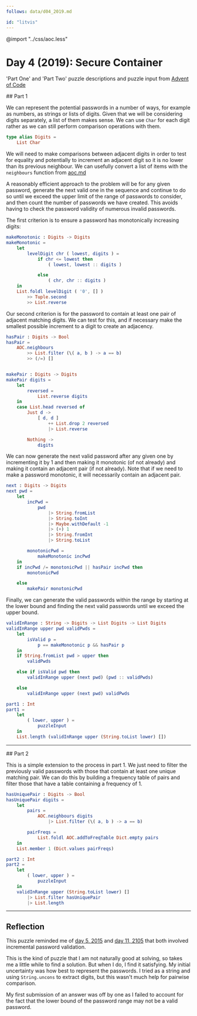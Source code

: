 ```yaml
---
follows: data/d04_2019.md

id: "litvis"
---
```


@import "../css/aoc.less"

# Day 4 (2019): Secure Container

'Part One' and 'Part Two' puzzle descriptions and puzzle input from [Advent of Code](https://adventofcode.com/2019/day/4)

## Part 1

We can represent the potential passwords in a number of ways, for example as numbers, as strings or lists of digits. Given that we will be considering digits separately, a list of them makes sense. We can use `Char` for each digit rather as we can still perform comparison operations with them.

```elm {l}
type alias Digits =
    List Char
```

We will need to make comparisons between adjacent digits in order to test for equality and potentially to increment an adjacent digit so it is no lower than its previous neighbour. We can usefully convert a list of items with the `neighbours` function from [aoc.md](../aoc.md)

A reasonably efficient approach to the problem will be for any given password, generate the next valid one in the sequence and continue to do so until we exceed the upper limit of the range of passwords to consider, and then count the number of passwords we have created. This avoids having to check the password validity of numerous invalid passwords.

The first criterion is to ensure a password has monotonically increasing digits:

```elm {l}
makeMonotonic : Digits -> Digits
makeMonotonic =
    let
        levelDigit chr ( lowest, digits ) =
            if chr <= lowest then
                ( lowest, lowest :: digits )

            else
                ( chr, chr :: digits )
    in
    List.foldl levelDigit ( '0', [] )
        >> Tuple.second
        >> List.reverse
```

Our second criterion is for the password to contain at least one pair of adjacent matching digits. We can test for this, and if necessary make the smallest possible increment to a digit to create an adjacency.

```elm {l}
hasPair : Digits -> Bool
hasPair =
    AOC.neighbours
        >> List.filter (\( a, b ) -> a == b)
        >> (/=) []


makePair : Digits -> Digits
makePair digits =
    let
        reversed =
            List.reverse digits
    in
    case List.head reversed of
        Just d ->
            [ d, d ]
                ++ List.drop 2 reversed
                |> List.reverse

        Nothing ->
            digits
```

We can now generate the next valid password after any given one by incrementing it by 1 and then making it monotonic (of not already) and making it contain an adjacent pair (if not already). Note that if we need to make a password monotonic, it will necessarily contain an adjacent pair.

```elm {l}
next : Digits -> Digits
next pwd =
    let
        incPwd =
            pwd
                |> String.fromList
                |> String.toInt
                |> Maybe.withDefault -1
                |> (+) 1
                |> String.fromInt
                |> String.toList

        monotonicPwd =
            makeMonotonic incPwd
    in
    if incPwd /= monotonicPwd || hasPair incPwd then
        monotonicPwd

    else
        makePair monotonicPwd
```

Finally, we can generate the valid passwords within the range by starting at the lower bound and finding the next valid passwords until we exceed the upper bound.

```elm {l}
validInRange : String -> Digits -> List Digits -> List Digits
validInRange upper pwd validPwds =
    let
        isValid p =
            p == makeMonotonic p && hasPair p
    in
    if String.fromList pwd > upper then
        validPwds

    else if isValid pwd then
        validInRange upper (next pwd) (pwd :: validPwds)

    else
        validInRange upper (next pwd) validPwds
```

```elm {l r}
part1 : Int
part1 =
    let
        ( lower, upper ) =
            puzzleInput
    in
    List.length (validInRange upper (String.toList lower) [])
```

---

## Part 2

This is a simple extension to the process in part 1. We just need to filter the previously valid passwords with those that contain at least one unique matching pair. We can do this by building a frequency table of pairs and filter those that have a table containing a frequency of 1.

```elm {l}
hasUniquePair : Digits -> Bool
hasUniquePair digits =
    let
        pairs =
            AOC.neighbours digits
                |> List.filter (\( a, b ) -> a == b)

        pairFreqs =
            List.foldl AOC.addToFreqTable Dict.empty pairs
    in
    List.member 1 (Dict.values pairFreqs)
```

```elm {l r}
part2 : Int
part2 =
    let
        ( lower, upper ) =
            puzzleInput
    in
    validInRange upper (String.toList lower) []
        |> List.filter hasUniquePair
        |> List.length
```

---

## Reflection

This puzzle reminded me of [day 5, 2015](../2015/d05_2015.md) and [day 11, 2105](../2015/d05_2015.md) that both involved incremental password validation.

This is the kind of puzzle that I am not naturally good at solving, so takes me a little while to find a solution. But when I do, I find it satisfying. My initial uncertainty was how best to represent the passwords. I tried as a string and using `String.uncons` to extract digits, but this wasn't much help for pairwise comparison.

My first submission of an answer was off by one as I failed to account for the fact that the lower bound of the password range may not be a valid password.
